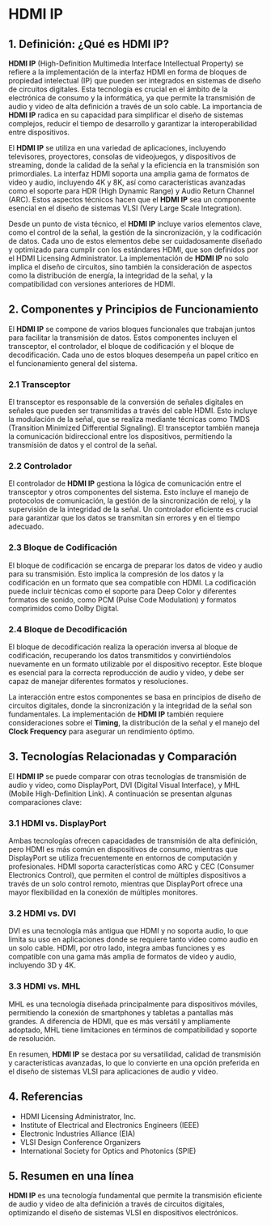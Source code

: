# HDMI IP

## 1. Definición: ¿Qué es **HDMI IP**?
**HDMI IP** (High-Definition Multimedia Interface Intellectual Property) se refiere a la implementación de la interfaz HDMI en forma de bloques de propiedad intelectual (IP) que pueden ser integrados en sistemas de diseño de circuitos digitales. Esta tecnología es crucial en el ámbito de la electrónica de consumo y la informática, ya que permite la transmisión de audio y video de alta definición a través de un solo cable. La importancia de **HDMI IP** radica en su capacidad para simplificar el diseño de sistemas complejos, reducir el tiempo de desarrollo y garantizar la interoperabilidad entre dispositivos.

El **HDMI IP** se utiliza en una variedad de aplicaciones, incluyendo televisores, proyectores, consolas de videojuegos, y dispositivos de streaming, donde la calidad de la señal y la eficiencia en la transmisión son primordiales. La interfaz HDMI soporta una amplia gama de formatos de video y audio, incluyendo 4K y 8K, así como características avanzadas como el soporte para HDR (High Dynamic Range) y Audio Return Channel (ARC). Estos aspectos técnicos hacen que el **HDMI IP** sea un componente esencial en el diseño de sistemas VLSI (Very Large Scale Integration).

Desde un punto de vista técnico, el **HDMI IP** incluye varios elementos clave, como el control de la señal, la gestión de la sincronización, y la codificación de datos. Cada uno de estos elementos debe ser cuidadosamente diseñado y optimizado para cumplir con los estándares HDMI, que son definidos por el HDMI Licensing Administrator. La implementación de **HDMI IP** no solo implica el diseño de circuitos, sino también la consideración de aspectos como la distribución de energía, la integridad de la señal, y la compatibilidad con versiones anteriores de HDMI.

## 2. Componentes y Principios de Funcionamiento
El **HDMI IP** se compone de varios bloques funcionales que trabajan juntos para facilitar la transmisión de datos. Estos componentes incluyen el transceptor, el controlador, el bloque de codificación y el bloque de decodificación. Cada uno de estos bloques desempeña un papel crítico en el funcionamiento general del sistema.

### 2.1 Transceptor
El transceptor es responsable de la conversión de señales digitales en señales que pueden ser transmitidas a través del cable HDMI. Esto incluye la modulación de la señal, que se realiza mediante técnicas como TMDS (Transition Minimized Differential Signaling). El transceptor también maneja la comunicación bidireccional entre los dispositivos, permitiendo la transmisión de datos y el control de la señal.

### 2.2 Controlador
El controlador de **HDMI IP** gestiona la lógica de comunicación entre el transceptor y otros componentes del sistema. Esto incluye el manejo de protocolos de comunicación, la gestión de la sincronización de reloj, y la supervisión de la integridad de la señal. Un controlador eficiente es crucial para garantizar que los datos se transmitan sin errores y en el tiempo adecuado.

### 2.3 Bloque de Codificación
El bloque de codificación se encarga de preparar los datos de video y audio para su transmisión. Esto implica la compresión de los datos y la codificación en un formato que sea compatible con HDMI. La codificación puede incluir técnicas como el soporte para Deep Color y diferentes formatos de sonido, como PCM (Pulse Code Modulation) y formatos comprimidos como Dolby Digital.

### 2.4 Bloque de Decodificación
El bloque de decodificación realiza la operación inversa al bloque de codificación, recuperando los datos transmitidos y convirtiéndolos nuevamente en un formato utilizable por el dispositivo receptor. Este bloque es esencial para la correcta reproducción de audio y video, y debe ser capaz de manejar diferentes formatos y resoluciones.

La interacción entre estos componentes se basa en principios de diseño de circuitos digitales, donde la sincronización y la integridad de la señal son fundamentales. La implementación de **HDMI IP** también requiere consideraciones sobre el **Timing**, la distribución de la señal y el manejo del **Clock Frequency** para asegurar un rendimiento óptimo.

## 3. Tecnologías Relacionadas y Comparación
El **HDMI IP** se puede comparar con otras tecnologías de transmisión de audio y video, como DisplayPort, DVI (Digital Visual Interface), y MHL (Mobile High-Definition Link). A continuación se presentan algunas comparaciones clave:

### 3.1 HDMI vs. DisplayPort
Ambas tecnologías ofrecen capacidades de transmisión de alta definición, pero HDMI es más común en dispositivos de consumo, mientras que DisplayPort se utiliza frecuentemente en entornos de computación y profesionales. HDMI soporta características como ARC y CEC (Consumer Electronics Control), que permiten el control de múltiples dispositivos a través de un solo control remoto, mientras que DisplayPort ofrece una mayor flexibilidad en la conexión de múltiples monitores.

### 3.2 HDMI vs. DVI
DVI es una tecnología más antigua que HDMI y no soporta audio, lo que limita su uso en aplicaciones donde se requiere tanto video como audio en un solo cable. HDMI, por otro lado, integra ambas funciones y es compatible con una gama más amplia de formatos de video y audio, incluyendo 3D y 4K.

### 3.3 HDMI vs. MHL
MHL es una tecnología diseñada principalmente para dispositivos móviles, permitiendo la conexión de smartphones y tabletas a pantallas más grandes. A diferencia de HDMI, que es más versátil y ampliamente adoptado, MHL tiene limitaciones en términos de compatibilidad y soporte de resolución.

En resumen, **HDMI IP** se destaca por su versatilidad, calidad de transmisión y características avanzadas, lo que lo convierte en una opción preferida en el diseño de sistemas VLSI para aplicaciones de audio y video.

## 4. Referencias
- HDMI Licensing Administrator, Inc.
- Institute of Electrical and Electronics Engineers (IEEE)
- Electronic Industries Alliance (EIA)
- VLSI Design Conference Organizers
- International Society for Optics and Photonics (SPIE)

## 5. Resumen en una línea
**HDMI IP** es una tecnología fundamental que permite la transmisión eficiente de audio y video de alta definición a través de circuitos digitales, optimizando el diseño de sistemas VLSI en dispositivos electrónicos.